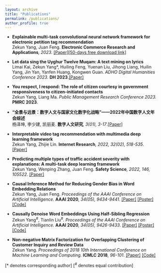 ```yaml
---
layout: archive
title: "Publications"
permalink: /publications/
author_profile: true
---
```

* <b>Explainable multi-task convolutional neural network framework for electronic petition tag recommendation</b><br>
Zekun Yang, Juan Feng.
<b>Electronic Commerce Research and Applications</b><i>, 2023</i>.
[[Paper]](https://doi.org/10.1016/j.elerap.2023.101263)[[50-days free download link]](https://authors.elsevier.com/a/1h2hz5aO-oneFT)

* <b>Let data sing the Uyghur Twelve Muqam: A text mining on lyrics</b><br>
Limai Kai, Zekun Yang\*, Huiling Feng, Yuenan Liu, Jihong Liang, Huilin Yang, Jin Yan, Yanfen Huang, Kongwen Guan.
<i>ADHO Digital Humanities Conference 2023.</i> <b>DH 2023</b>.[[Paper]](https://zenodo.org/record/7961822#.ZJ9FmXZBxPY)

* <b>You respect, I respond: The role of citizen courtesy in government responsiveness to citizen-initiated contacts</b><br>
Zekun Yang, Liang Ma.
<i>Public Management Research Conference 2023.</i> <b>PMRC 2023</b>.

* <b>“全景与远景：数字人文与国家文化数字化战略”——2022年中国数字人文年会综述</b><br>
杨泽坤, 李少建, 凯丽麦.
<b>数字人文研究</b><i>, 3(01), 3-17</i>.[[Paper]](http://dhr.ruc.edu.cn/CN/abstract/abstract75.shtml)

* <b>Interpretable video tag recommendation with multimedia deep learning framework</b><br>
Zekun Yang, Zhijie Lin.
<b>Internet Research</b><i>, 2022, 32(02), 518-535</i>.
[[Paper]](https://doi.org/10.1108/intr-08-2020-0471)


* <b>Predicting multiple types of traffic accident severity with explanations: A multi-task deep learning framework</b><br>
Zekun Yang, Wenping Zhang, Juan Feng.
<b>Safety Science</b><i>, 2022, 146, 105522</i>.
[[Paper]](https://doi.org/10.1016/j.ssci.2021.105522)

* <b>Causal Inference Method for Reducing Gender Bias in Word Embedding Relations</b><br>
Zekun Yang, Juan Feng.
<i>Proceedings of the AAAI Conference on Artificial Intelligence.</i> <b>AAAI 2020</b><i>, 34(05), 9434-9441</i>.
[[Paper]](https://doi.org/10.1609/aaai.v34i05.6486) [[Poster]](http://zekunyang.com/files/aaai_paper_3321_poster_ZYang.pdf) [[Code]](https://github.com/KunkunYang/GenderBiasHSR)

* <b>Causally Denoise Word Embeddings Using Half-Sibling Regression</b><br>
Zekun Yang<sup>#</sup>, Tianlin Liu<sup>#</sup>.
<i>Proceedings of the AAAI Conference on Artificial Intelligence.</i> <b>AAAI 2020</b><i>, 34(05), 9426-9433</i>.
[[Paper]](https://doi.org/10.1609/aaai.v34i05.6485) [[Poster]](http://zekunyang.com/files/aaai_paper_3106_poster_ZYang.pdf) [[Code]](https://github.com/KunkunYang/denoiseHSR-AAAI)

* <b>Non-negative Matrix Factorization for Overlapping Clustering of Customer Inquiry and Review Data</b><br>
Zekun Yang.
<i>Proceedings of 2018 10th International Conference on Machine Learning and Computing.</i> <b>ICMLC 2018</b><i>, 96-101</i>.
[[Paper]](https://doi.org/10.1145/3195106.3195110) [[Code]](https://github.com/KunkunYang/master_project_code)

[\* denotes corresponding author]
[<sup>#</sup> denotes equal contribution]

